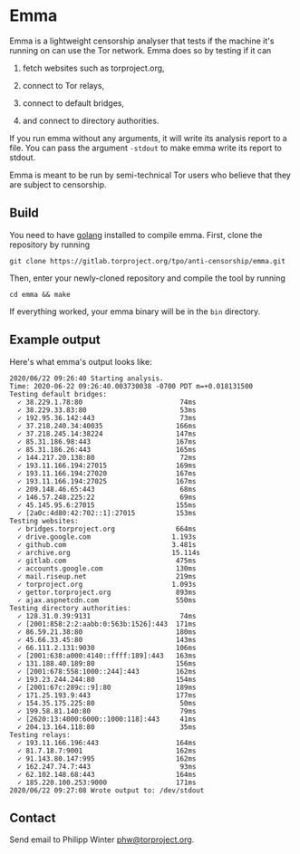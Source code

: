 # Emma

Emma is a lightweight censorship analyser that tests if the machine it's running
on can use the Tor network.  Emma does so by testing if it can

1. fetch websites such as torproject.org,

2. connect to Tor relays,

3. connect to default bridges,

4. and connect to directory authorities.

If you run emma without any arguments, it will write its analysis report to a
file.  You can pass the argument `-stdout` to make emma write its report to
stdout.

Emma is meant to be run by semi-technical Tor users who believe that they are
subject to censorship.

## Build

You need to have [golang](https://golang.org) installed to compile emma.
First, clone the repository by running

    git clone https://gitlab.torproject.org/tpo/anti-censorship/emma.git

Then, enter your newly-cloned repository and compile the tool by running

    cd emma && make

If everything worked, your emma binary will be in the `bin` directory.

## Example output

Here's what emma's output looks like:

    2020/06/22 09:26:40 Starting analysis.
    Time: 2020-06-22 09:26:40.003730038 -0700 PDT m=+0.018131500
    Testing default bridges:
      ✓ 38.229.1.78:80                        74ms
      ✓ 38.229.33.83:80                       53ms
      ✓ 192.95.36.142:443                     73ms
      ✓ 37.218.240.34:40035                  166ms
      ✓ 37.218.245.14:38224                  147ms
      ✓ 85.31.186.98:443                     167ms
      ✓ 85.31.186.26:443                     165ms
      ✓ 144.217.20.138:80                     72ms
      ✓ 193.11.166.194:27015                 169ms
      ✓ 193.11.166.194:27020                 167ms
      ✓ 193.11.166.194:27025                 167ms
      ✓ 209.148.46.65:443                     68ms
      ✓ 146.57.248.225:22                     69ms
      ✓ 45.145.95.6:27015                    155ms
      ✓ [2a0c:4d80:42:702::1]:27015          153ms
    Testing websites:
      ✓ bridges.torproject.org               664ms
      ✓ drive.google.com                    1.193s
      ✓ github.com                          3.481s
      ✓ archive.org                         15.114s
      ✓ gitlab.com                           475ms
      ✓ accounts.google.com                  130ms
      ✓ mail.riseup.net                      219ms
      ✓ torproject.org                      1.093s
      ✓ gettor.torproject.org                893ms
      ✓ ajax.aspnetcdn.com                   550ms
    Testing directory authorities:
      ✓ 128.31.0.39:9131                      74ms
      ✓ [2001:858:2:2:aabb:0:563b:1526]:443  171ms
      ✓ 86.59.21.38:80                       180ms
      ✓ 45.66.33.45:80                       143ms
      ✓ 66.111.2.131:9030                    106ms
      ✓ [2001:638:a000:4140::ffff:189]:443   163ms
      ✓ 131.188.40.189:80                    156ms
      ✓ [2001:678:558:1000::244]:443         162ms
      ✓ 193.23.244.244:80                    154ms
      ✓ [2001:67c:289c::9]:80                189ms
      ✓ 171.25.193.9:443                     177ms
      ✓ 154.35.175.225:80                     50ms
      ✓ 199.58.81.140:80                      79ms
      ✓ [2620:13:4000:6000::1000:118]:443     41ms
      ✓ 204.13.164.118:80                     35ms
    Testing relays:
      ✓ 193.11.166.196:443                   164ms
      ✓ 81.7.18.7:9001                       162ms
      ✓ 91.143.80.147:995                    162ms
      ✓ 162.247.74.7:443                      93ms
      ✓ 62.102.148.68:443                    164ms
      ✓ 185.220.100.253:9000                 171ms
    2020/06/22 09:27:08 Wrote output to: /dev/stdout

## Contact

Send email to Philipp Winter <phw@torproject.org>.

